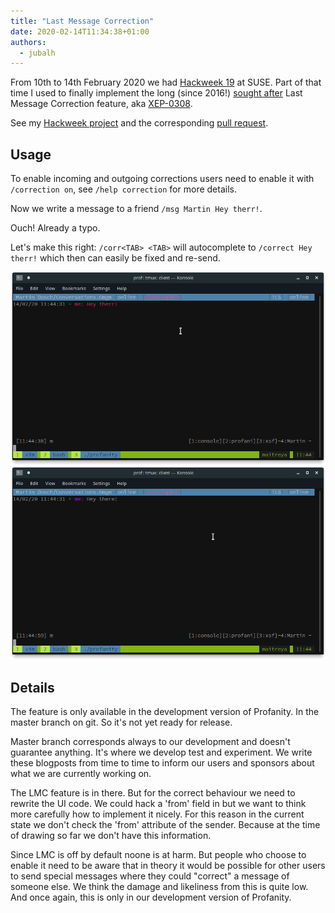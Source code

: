 ```yaml
---
title: "Last Message Correction"
date: 2020-02-14T11:34:38+01:00
authors:
  - jubalh
---
```


From 10th to 14th February 2020 we had [Hackweek 19](https://hackweek.suse.com/19/projects) at SUSE.
Part of that time I used to finally implement the long (since 2016!) [sought after](https://github.com/profanity-im/profanity/issues/805) Last Message Correction feature, aka [XEP-0308](https://xmpp.org/extensions/xep-0308.html).

See my [Hackweek project](https://hackweek.suse.com/projects/implement-xep-0308-last-message-correction-in-profanity) and the corresponding [pull request](https://github.com/profanity-im/profanity/pull/1267).

## Usage
To enable incoming and outgoing corrections users need to enable it with `/correction on`, see `/help correction` for more details.

Now we write a message to a friend `/msg Martin Hey therr!`.

Ouch! Already a typo.

Let's make this right: `/corr<TAB> <TAB>` will autocomplete to `/correct Hey therr!` which then can easily be fixed and re-send.

![mistake](/static/img/prof-lmc-wrong.png)
![corrected](/static/img/prof-lmc-corrected.png)

## Details
The feature is only available in the development version of Profanity. In the master branch on git.
So it's not yet ready for release.

Master branch corresponds always to our development and doesn't guarantee anything. It's where we develop test and experiment.
We write these blogposts from time to time to inform our users and sponsors about what we are currently working on.

The LMC feature is in there. But for the correct behaviour we need to rewrite the UI code. We could hack a 'from' field in but we want to think more carefully how to implement it nicely.
For this reason in the current state we don't check the 'from' attribute of the sender. Because at the time of drawing so far we don't have this information.

Since LMC is off by default noone is at harm. But people who choose to enable it need to be aware that in theory it would be possible for other users to send special messages where they could "correct" a message of someone else. We think the damage and likeliness from this is quite low. And once again, this is only in our development version of Profanity.
